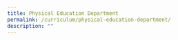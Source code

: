 ```yaml
---
title: Physical Education Department
permalink: /curriculum/physical-education-department/
description: ""
---
```

